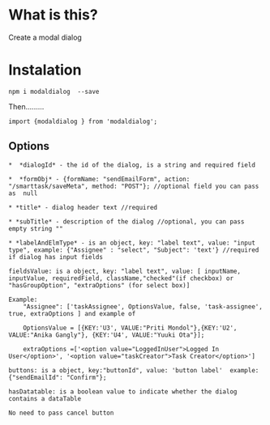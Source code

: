 # What is this?
Create a modal dialog

# Instalation

`npm i modaldialog  --save`

Then.........


```
import {modaldialog } from 'modaldialog';

```

## Options


 
    *  *dialogId* - the id of the dialog, is a string and required field

    *  *formObj* - {formName: "sendEmailForm", action: "/smarttask/saveMeta", method: "POST"}; //optional field you can pass as  null

    * *title* - dialog header text //required

    * *subTitle* - description of the dialog //optional, you can pass empty string ""

    * *labelAndElmType* - is an object, key: "label text", value: "input type", example: {"Assignee" : "select", "Subject": 'text'} //required if dialog has input fields

    fieldsValue: is a object, key: "label text", value: [ inputName, inputValue, requiredField, className,"checked"(if checkbox) or "hasGroupOption", "extraOptions" (for select box)]

    Example:
        "Assignee": ['taskAssignee', OptionsValue, false, 'task-assignee', true, extraOptions ] and example of

        OptionsValue = [{KEY:'U3', VALUE:"Priti Mondol"},{KEY:'U2', VALUE:"Anika Gangly"}, {KEY:'U4', VALUE:"Yuuki Ota"}];

        extraOptions =['<option value="LoggedInUser">Logged In User</option>', '<option value="taskCreator">Task Creator</option>']

    buttons: is a object, key:"buttonId", value: 'button label'  example: {"sendEmailId": "Confirm"};

    hasDatatable: is a boolean value to indicate whether the dialog contains a dataTable

    No need to pass cancel button
  

